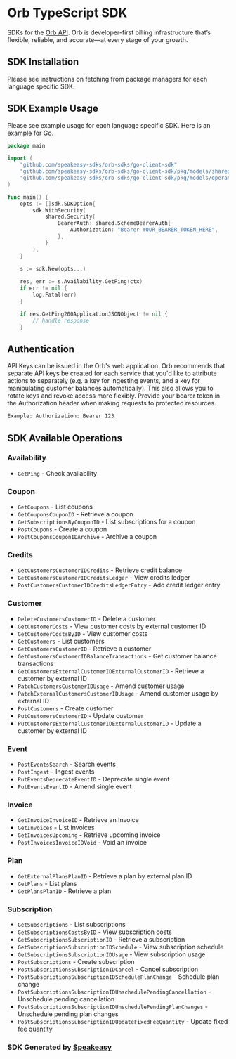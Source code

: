 # Orb TypeScript SDK

SDKs for the [Orb API](https://docs.withorb.com/docs/orb-docs/overview). Orb is developer-first billing infrastructure that’s flexible, reliable, and accurate—at every stage of your growth.

<!-- Start SDK Installation -->
## SDK Installation

Please see instructions on fetching from package managers for each language specific SDK.

<!-- End SDK Installation -->

## SDK Example Usage

Please see example usage for each language specific SDK. Here is an example for Go.

<!-- Start SDK Example Usage -->
```go
package main

import (
    "github.com/speakeasy-sdks/orb-sdks/go-client-sdk"
    "github.com/speakeasy-sdks/orb-sdks/go-client-sdk/pkg/models/shared"
    "github.com/speakeasy-sdks/orb-sdks/go-client-sdk/pkg/models/operations"
)

func main() {
    opts := []sdk.SDKOption{
        sdk.WithSecurity(
            shared.Security{
                BearerAuth: shared.SchemeBearerAuth{
                    Authorization: "Bearer YOUR_BEARER_TOKEN_HERE",
                },
            }
        ),
    }

    s := sdk.New(opts...)
    
    res, err := s.Availability.GetPing(ctx)
    if err != nil {
        log.Fatal(err)
    }

    if res.GetPing200ApplicationJSONObject != nil {
        // handle response
    }
```
<!-- End SDK Example Usage -->

## Authentication

API Keys can be issued in the Orb's web application. Orb recommends that separate API keys be created for each service that you'd like to attribute actions to separately (e.g. a key for ingesting events, and a key for manipulating customer balances automatically). 
This also allows you to rotate keys and revoke access more flexibly.
Provide your bearer token in the Authorization header when making requests to protected resources.

```bash
Example: Authorization: Bearer 123
```

<!-- Start SDK Available Operations -->
## SDK Available Operations

### Availability

* `GetPing` - Check availability

### Coupon

* `GetCoupons` - List coupons
* `GetCouponsCouponID` - Retrieve a coupon
* `GetSubscriptionsByCouponID` - List subscriptions for a coupon
* `PostCoupons` - Create a coupon
* `PostCouponsCouponIDArchive` - Archive a coupon

### Credits

* `GetCustomersCustomerIDCredits` - Retrieve credit balance
* `GetCustomersCustomerIDCreditsLedger` - View credits ledger
* `PostCustomersCustomerIDCreditsLedgerEntry` - Add credit ledger entry

### Customer

* `DeleteCustomersCustomerID` - Delete a customer
* `GetCustomerCosts` - View customer costs by external customer ID
* `GetCustomerCostsByID` - View customer costs
* `GetCustomers` - List customers
* `GetCustomersCustomerID` - Retrieve a customer
* `GetCustomersCustomerIDBalanceTransactions` - Get customer balance transactions
* `GetCustomersExternalCustomerIDExternalCustomerID` - Retrieve a customer by external ID
* `PatchCustomersCustomerIDUsage` - Amend customer usage
* `PatchExternalCustomersCustomerIDUsage` - Amend customer usage by external ID
* `PostCustomers` - Create customer
* `PutCustomersCustomerID` - Update customer
* `PutCustomersExternalCustomerIDExternalCustomerID` - Update a customer by external ID

### Event

* `PostEventsSearch` - Search events
* `PostIngest` - Ingest events
* `PutEventsDeprecateEventID` - Deprecate single event
* `PutEventsEventID` - Amend single event

### Invoice

* `GetInvoiceInvoiceID` - Retrieve an Invoice
* `GetInvoices` - List invoices
* `GetInvoicesUpcoming` - Retrieve upcoming invoice
* `PostInvoicesInvoiceIDVoid` - Void an invoice

### Plan

* `GetExternalPlansPlanID` - Retrieve a plan by external plan ID
* `GetPlans` - List plans
* `GetPlansPlanID` - Retrieve a plan

### Subscription

* `GetSubscriptions` - List subscriptions
* `GetSubscriptionsCostsByID` - View subscription costs
* `GetSubscriptionsSubscriptionID` - Retrieve a subscription
* `GetSubscriptionsSubscriptionIDSchedule` - View subscription schedule
* `GetSubscriptionsSubscriptionIDUsage` - View subscription usage
* `PostSubscriptions` - Create subscription
* `PostSubscriptionsSubscriptionIDCancel` - Cancel subscription
* `PostSubscriptionsSubscriptionIDSchedulePlanChange` - Schedule plan change
* `PostSubscriptionsSubscriptionIDUnschedulePendingCancellation` - Unschedule pending cancellation
* `PostSubscriptionsSubscriptionIDUnschedulePendingPlanChanges` - Unschedule pending plan changes
* `PostSubscriptionsSubscriptionIDUpdateFixedFeeQuantity` - Update fixed fee quantity

<!-- End SDK Available Operations -->

### SDK Generated by [Speakeasy](https://docs.speakeasyapi.dev/docs/using-speakeasy/client-sdks)
